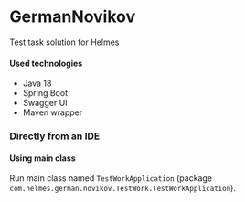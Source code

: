 # GermanNovikov
Test task solution for Helmes

#### Used technologies
- Java 18
- Spring Boot
- Swagger UI
- Maven wrapper

### Directly from an IDE
#### Using main class
Run main class named `TestWorkApplication` (package `com.helmes.german.novikov.TestWork.TestWorkApplication`).
